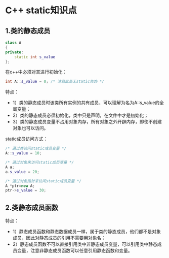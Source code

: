 # C++ static知识点

## 1.类的静态成员

``` c++
class A
{
private:
    static int s_value
};
```

在c++中必须对其进行初始化：  

``` c++
int A::s_value = 0; /* 注意此处无static修饰 */
```
特点：  
* 1）类的静态成员时该类所有实例的共有成员，可以理解为名为A::s_value的全局变量；
* 2）类的静态成员必须初始化，类中只是声明，在文件中才是初始化；
* 3）类的静态成员变量不占用对象内存，所有对象之外开辟内存，即使不创建对象也可以访问。

static成员访问方式：
```c++
/* 通过类访问static成员变量 */
A::s_value = 10;

/* 通过对象来访问static成员变量 */
A a;
a.s_value = 20;

/* 通过对象指针来访问static成员变量 */
A *ptr=new A;
ptr->s_value = 30;

```


## 2.类静态成员函数
特点：  
* 1）静态成员函数和静态数据成员一样，属于类的静态成员，他们都不是对象成员，因此对静态成员的引用不需要用对象名；
* 2）静态成员函数不可以直接引用类中非静态成员变量，可以引用类中静态成员变量，注意非静态成员函数可以任意引用静态函数和变量。



